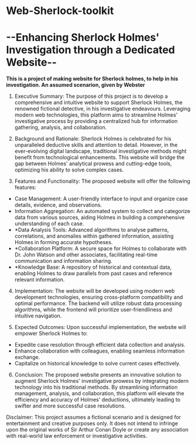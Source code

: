 # Web-Sherlock-toolkit
# --Enhancing Sherlock Holmes' Investigation through a Dedicated Website--

**This is a project of making website for Sherlock holmes, to help in his investigation. An assumed scenarion, given by Webster**

1. Executive Summary:
The purpose of this project is to develop a comprehensive and intuitive website to support Sherlock Holmes, the renowned fictional detective, in his investigative endeavours. Leveraging modern web technologies, this platform aims to streamline Holmes' investigative process by providing a centralized hub for information gathering, analysis, and collaboration.

2. Background and Rationale:
Sherlock Holmes is celebrated for his unparalleled deductive skills and attention to detail. However, in the ever-evolving digital landscape, traditional investigative methods might benefit from technological enhancements. This website will bridge the gap between Holmes' analytical prowess and cutting-edge tools, optimizing his ability to solve complex cases.

3. Features and Functionality:
The proposed website will offer the following features:

- Case Management: A user-friendly interface to input and organize case details, evidence, and observations.
- Information Aggregation: An automated system to collect and categorize data from various sources, aiding Holmes in building a comprehensive understanding of each case.
- *Data Analysis Tools: Advanced algorithms to analyse patterns, correlations, and anomalies within gathered information, assisting Holmes in forming accurate hypotheses.
- *Collaboration Platform: A secure space for Holmes to collaborate with Dr. John Watson and other associates, facilitating real-time communication and information sharing.
- *Knowledge Base: A repository of historical and contextual data, enabling Holmes to draw parallels from past cases and reference relevant information.

4. Implementation:
The website will be developed using modern web development technologies, ensuring cross-platform compatibility and optimal performance. The backend will utilize robust data processing algorithms, while the frontend will prioritize user-friendliness and intuitive navigation.

5.  Expected Outcomes:
Upon successful implementation, the website will empower Sherlock Holmes to:

- Expedite case resolution through efficient data collection and analysis.
- Enhance collaboration with colleagues, enabling seamless information exchange.
- Capitalize on historical knowledge to solve current cases effectively.

6. Conclusion:
The proposed website presents an innovative solution to augment Sherlock Holmes' investigative prowess by integrating modern technology into his traditional methods. By streamlining information management, analysis, and collaboration, this platform will elevate the efficiency and accuracy of Holmes' deductions, ultimately leading to swifter and more successful case resolutions.

Disclaimer: This project assumes a fictional scenario and is designed for entertainment and creative purposes only. It does not intend to infringe upon the original works of Sir Arthur Conan Doyle or create any association with real-world law enforcement or investigative activities.

